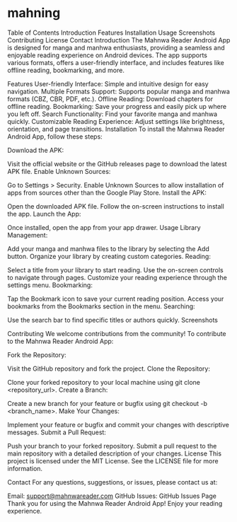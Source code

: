 # mahning
Table of Contents
Introduction
Features
Installation
Usage
Screenshots
Contributing
License
Contact
Introduction
The Mahnwa Reader Android App is designed for manga and manhwa enthusiasts, providing a seamless and enjoyable reading experience on Android devices. The app supports various formats, offers a user-friendly interface, and includes features like offline reading, bookmarking, and more.

Features
User-friendly Interface: Simple and intuitive design for easy navigation.
Multiple Formats Support: Supports popular manga and manhwa formats (CBZ, CBR, PDF, etc.).
Offline Reading: Download chapters for offline reading.
Bookmarking: Save your progress and easily pick up where you left off.
Search Functionality: Find your favorite manga and manhwa quickly.
Customizable Reading Experience: Adjust settings like brightness, orientation, and page transitions.
Installation
To install the Mahnwa Reader Android App, follow these steps:

Download the APK:

Visit the official website or the GitHub releases page to download the latest APK file.
Enable Unknown Sources:

Go to Settings > Security.
Enable Unknown Sources to allow installation of apps from sources other than the Google Play Store.
Install the APK:

Open the downloaded APK file.
Follow the on-screen instructions to install the app.
Launch the App:

Once installed, open the app from your app drawer.
Usage
Library Management:

Add your manga and manhwa files to the library by selecting the Add button.
Organize your library by creating custom categories.
Reading:

Select a title from your library to start reading.
Use the on-screen controls to navigate through pages.
Customize your reading experience through the settings menu.
Bookmarking:

Tap the Bookmark icon to save your current reading position.
Access your bookmarks from the Bookmarks section in the menu.
Searching:

Use the search bar to find specific titles or authors quickly.
Screenshots



Contributing
We welcome contributions from the community! To contribute to the Mahnwa Reader Android App:

Fork the Repository:

Visit the GitHub repository and fork the project.
Clone the Repository:

Clone your forked repository to your local machine using git clone <repository_url>.
Create a Branch:

Create a new branch for your feature or bugfix using git checkout -b <branch_name>.
Make Your Changes:

Implement your feature or bugfix and commit your changes with descriptive messages.
Submit a Pull Request:

Push your branch to your forked repository.
Submit a pull request to the main repository with a detailed description of your changes.
License
This project is licensed under the MIT License. See the LICENSE file for more information.

Contact
For any questions, suggestions, or issues, please contact us at:

Email: support@mahnwareader.com
GitHub Issues: GitHub Issues Page
Thank you for using the Mahnwa Reader Android App! Enjoy your reading experience.
